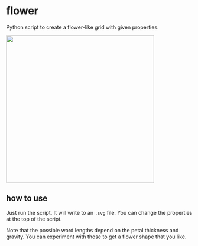 # flower

Python script to create a flower-like grid with given properties.

<img src="https://user-images.githubusercontent.com/20302202/218158218-630dc737-2b51-4906-bc90-0aa686628af0.png" width="400" height="400" />

## how to use

Just run the script. It will write to an `.svg` file. You can change the properties at the top of the script.

Note that the possible word lengths depend on the petal thickness and gravity. You can experiment with those to get a flower shape that you like.
